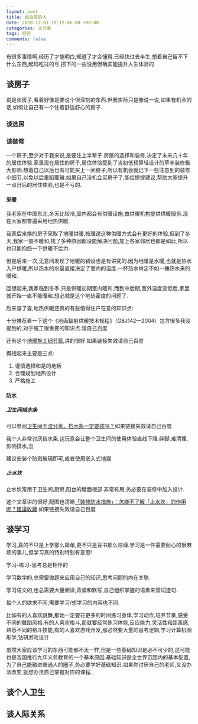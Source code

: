```yaml
---
layout: post
title: 给后来的人
date: 2020-12-01 19:12:06.00 +08:00
categories: 未分类
tags: 经验
comments: false
---
```


有很多事情啊,经历了才能明白,知道了才会懂得.已经快过去半生,想着自己留不下什么东西,起码吃过的亏,攒下的一些没用但确实能提升人生体验的

## 谈房子

说是谈房子,看着好像是要说个很深刻的东西.但我实际只是像说一说,如果有机会的话,如何让自己有一个住着舒适舒心的房子.

### 谈选房



### 谈装修

一个房子,至少对于我来说,是要住上半辈子.房屋的选择和装修,决定了未来几十年的居住体验.家里现在居住的房子,居住体验受到了当初低预算轻设计的草率装修极大影响.想着自己以后也有可能买上一间房子,所以有机会就记下一些注意到的装修小细节,以免以后重蹈覆辙.如果自己没机会买房子了,能给提提建议,帮助大家提升一点日后的居住体验,也是不亏的.

#### 采暖

我老家在中国东北,冬天比较冷,室内都会有供暖设施,由供暖机构提供供暖服务.现在大家都普遍采用地热供暖.

我家后来换的房子采取了地暖供暖,按理说这种供暖方式会有更好的体验,但到了冬天,我家一直不暖和,找了多种原因都没能解决问题,加上各家邻居也都是如此,所以也只能抱怨一下供暖不给力.

但是后来一次,无意间发现了地暖的铺设也是有讲究的.因为地暖是水暖,也就是热水入户供暖,所以热水的水量直接决定了室内的温度.一杯热水肯定不如一桶热水来的暖和.

回想起来,我家临到冬季,只是供暖初期室内暖和,而到中后期,室外温度变低后,家里就开始一直不能暖和.想必就是这个地热密度的问题了.

后来查了查,地热供暖还真的有些值得住户在意的知识点:

十分推荐看一下这个《地面辐射供暖技术规程》（GBJ142—2004）包含很多我没提到的,对于施工很重要的知识点.请自己百度

还有这个[地暖施工细节篇](https://zhuanlan.zhihu.com/p/80109578),讲的很好.如果链接失效请自己百度

概括起来主要是三点:

1. 谨慎选择和是的地板
1. 合理规划地热设计
1. 严格施工

#### 防水

##### 卫生间挡水条

可以参阅[卫生间干湿分离，挡水条一定要装吗？](https://zhuanlan.zhihu.com/p/33307698)如果链接失效请自己百度

我个人非常讨厌挡水条,这玩意会让整个卫生间的使用体验直线下降.绊脚,难清理,影响排水,丑

建议安装个防溅玻璃即可,或者使用嵌入式地漏

##### 止水坎

止水坎常用于卫生间,厨房,阳台的墙面根部.非常有用,务必要在装修中加入设计.

这个文章讲的很好,配图也清晰[「裝修防水措施」：怎能不了解「止水坎」的作用呢？建議收藏](https://kknews.cc/zh-hk/home/b8kx6om.html).如果链接失效请自己百度

## 谈学习

学习,真的不只是上学那么简单,更不只是背书那么枯燥.学习是一件需要耐心的很麻烦的事儿,但学习真的特别特别有意思!

学习-练习-思考总是相伴的

学习数学的,总需要做题来应用自己的知识,思考问题的内在关联.

学习语文的,也总需要大量阅读,背诵和默写,自己组织掌握的语素来营词造句.

每个人的欲求不同,需要学习/想学习的内容也不同.

比如有的人喜欢跳舞,那她一定要花更多的时间练习身体,学习动作,培养节奏,感受不同的舞蹈风格.有的人喜欢格斗,那就要经常练习体能,反应能力,灵活性和距离感,熟悉不同的格斗技能,有的人喜欢游戏开发,那必然要大量的思考逻辑,学习计算机图形学,钻研游戏设计

虽然大家应该学习的东西可能都不太一样,但是一些基础知识是必不可少的,这可能也是我国推行九年义务教育的一个基本原因.基础知识是全世界范围内的基本配置,为了自己能融进普通人的圈子,务必要学好基础知识,如果你讨厌自己的老师,又没办法改变,就想办法自己掌握对应的课程.

## 谈个人卫生



## 谈人际关系

